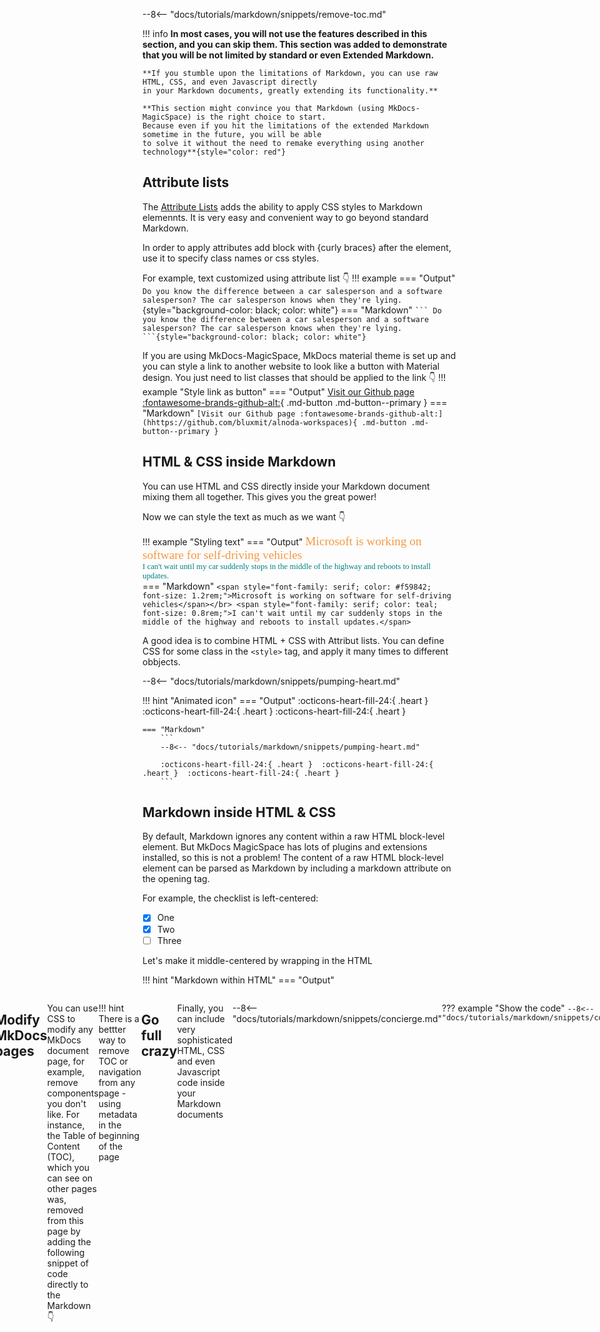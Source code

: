 --8<-- "docs/tutorials/markdown/snippets/remove-toc.md"

!!! info
    **In most cases, you will not use the features described in this section, and you can skip them. 
    This section was added to demonstrate that you will be not limited by standard or even Extended Markdown.** 
    
    **If you stumble upon the limitations of Markdown, you can use raw HTML, CSS, and even Javascript directly 
    in your Markdown documents, greatly extending its functionality.**

    **This section might convince you that Markdown (using MkDocs-MagicSpace) is the right choice to start. 
    Because even if you hit the limitations of the extended Markdown sometime in the future, you will be able 
    to solve it without the need to remake everything using another technology**{style="color: red"} 

## Attribute lists
The [Attribute Lists](https://python-markdown.github.io/extensions/attr_list/) adds the ability to apply CSS styles to Markdown elemennts. 
It is very easy and convenient way to go beyond standard Markdown.  

In order to apply attributes add block with {curly braces} after the element, use it to specify class names or css styles.   

For example, text customized using attribute list :point_down:
!!! example 
    === "Output"
        ```
        Do you know the difference between a car salesperson and a software salesperson? The car salesperson knows when they're lying.
        ```{style="background-color: black; color: white"}
    === "Markdown"
        ````
        ```
        Do you know the difference between a car salesperson and a software salesperson? The car salesperson knows when they're lying.
        ```{style="background-color: black; color: white"}
        ````

If you are using MkDocs-MagicSpace, MkDocs material theme is set up and you can style a link to another website to look like a button with Material design. 
You just need to list classes that should be applied to the link :point_down:
!!! example "Style link as button"
    === "Output"
        [Visit our Github page :fontawesome-brands-github-alt:](https://github.com/bluxmit/alnoda-workspaces){ .md-button .md-button--primary }
    === "Markdown"
        ```
        [Visit our Github page :fontawesome-brands-github-alt:](hhttps://github.com/bluxmit/alnoda-workspaces){ .md-button .md-button--primary }
        ```

## HTML & CSS inside Markdown
You can use HTML and CSS directly inside your Markdown document mixing them all together. This gives you the great power!   

Now we can style the text as much as we want :point_down:

!!! example "Styling text"
    === "Output"
        <span style="font-family: serif; color: #f59842; font-size: 1.2rem;">Microsoft is working on software for self-driving vehicles</span></br>
        <span style="font-family: serif; color: teal; font-size: 0.8rem;">I can't wait until my car suddenly stops in the middle of the highway and reboots to install updates.</span>   
    === "Markdown"
        ```
        <span style="font-family: serif; color: #f59842; font-size: 1.2rem;">Microsoft is working on software for self-driving vehicles</span></br>
        <span style="font-family: serif; color: teal; font-size: 0.8rem;">I can't wait until my car suddenly stops in the middle of the highway and reboots to install updates.</span>
        ```

A good idea is to combine HTML + CSS with Attribut lists. You can define CSS for some class in the ```<style>``` tag, and apply it many 
times to different obbjects. 

--8<-- "docs/tutorials/markdown/snippets/pumping-heart.md"

!!! hint "Animated icon"
    === "Output"
        :octicons-heart-fill-24:{ .heart }  :octicons-heart-fill-24:{ .heart }  :octicons-heart-fill-24:{ .heart }
    
    === "Markdown"
        ```
        --8<-- "docs/tutorials/markdown/snippets/pumping-heart.md"

        :octicons-heart-fill-24:{ .heart }  :octicons-heart-fill-24:{ .heart }  :octicons-heart-fill-24:{ .heart }
        ```

## Markdown inside HTML & CSS

By default, Markdown ignores any content within a raw HTML block-level element. But MkDocs MagicSpace has lots of plugins and extensions installed, so this is not a problem! 
The content of a raw HTML block-level element can be parsed as Markdown by including a markdown attribute on the opening tag.   

For example, the checklist is left-centered:

- [X] One
- [X] Two
- [ ] Three

Let's make it middle-centered by wrapping in the HTML 

!!! hint "Markdown within HTML"
    === "Output"
        <div style="display: flex; justify-content: center;" markdown="block">

        - [X] One
        - [X] Two
        - [ ] Three

        </div>
    === "Markdown"
        ```
        <div style="display: flex; justify-content: center;" markdown="block">

        - [X] One
        - [X] Two
        - [ ] Three

        </div>
        ```

You can find more information about Markdown within HTML [in this document](https://github.com/Python-Markdown/markdown/blob/master/docs/extensions/md_in_html.md)

## Modify MkDocs pages

You can use CSS to modify any MkDocs document page, for example, remove components you don't like. 
For instance, the Table of Content (TOC), which you can see on other pages was, removed from this page 
by adding the following snippet of code directly to the Markdown :point_down:

```html
--8<-- "docs/tutorials/markdown/snippets/remove-toc.md"
```

!!! hint 
    There is a bettter way to remove TOC or navigation from any page - using metadata in the beginning of the page

    ```
    ---
    hide:
    - navigation
    - toc
    ---
    ```

## Go full crazy

Finally, you can include very sophisticated HTML, CSS and even Javascript code inside your Markdown documents 

--8<-- "docs/tutorials/markdown/snippets/concierge.md"

??? example "Show the code"
    ```
    --8<-- "docs/tutorials/markdown/snippets/concierge.md"
    ```
